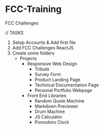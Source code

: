 # FCC-Training
FCC Challenges

// TASKS

1. Setup Accounts & Add first file
2. Add FCC Challenges ReactJS
3. Create some folders
    - Projects
        - Responsive Web Design
            - Tribute
            - Survey Form
            - Product Landing Page
            - Technical Documentation Page
            - Personal Portfolio Webpage
        - Front End Libraries
            - Random Quote Machine
            - Markdown Previewer
            - Drum Machine
            - JS Calculator
            - Pomodoro Clock